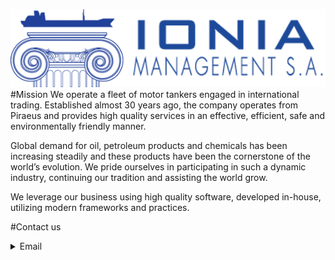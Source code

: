 ![Ionia logo](profile/ionia_logo.png)
#Mission
We operate a fleet of motor tankers engaged in international trading. Established almost 30 years ago, the company operates from Piraeus and provides high quality services in an effective, efficient, safe and environmentally friendly manner.  

Global demand for oil, petroleum products and chemicals has been increasing steadily and these products have been the cornerstone of the world’s evolution. We pride ourselves in participating in such a dynamic industry, continuing our tradition and assisting the world grow. 

We leverage our business using high quality software, developed in-house, utilizing modern frameworks and practices.

#Contact us
<details>
<summary>Email</summary>
  dev@ioniaman.gr
</details>
